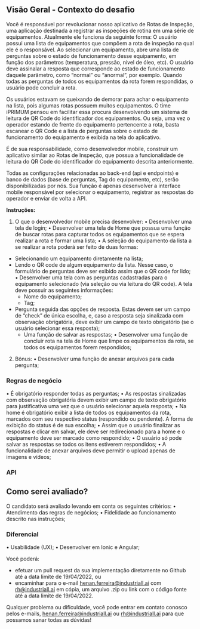 ## Visão Geral - Contexto do desafio

Você é responsável por revolucionar nosso aplicativo de Rotas de Inspeção, uma aplicação destinada a registrar as inspeções de rotina em uma série de equipamentos. Atualmente ele funciona da seguinte forma: O usuário possui uma lista de equipamentos que compõem a rota de inspeção na qual ele é o responsável. Ao selecionar um equipamento, abre uma lista de perguntas sobre o estado de funcionamento desse equipamento, em função dos parâmetros (temperatura, pressão, nível de óleo, etc). O usuário deve assinalar a resposta que corresponde ao estado de funcionamento daquele parâmetro, como “normal” ou “anormal”, por exemplo. Quando todas as perguntas de todos os equipamentos da rota forem respondidas, o usuário pode concluir a rota. 

Os usuários estavam se queixando de demorar para achar o equipamento na lista, pois algumas rotas possuem muitos equipamentos. O time iPRIMUM pensou em facilitar essa procura desenvolvendo um sistema de leitura de QR Code do identificador dos equipamentos. Ou seja, uma vez o operador estando de frente do equipamento pertencente a rota, basta escanear o QR Code e a lista de perguntas sobre o estado de funcionamento do equipamento é exibida na tela do aplicativo. 

É de sua responsabilidade, como desenvolvedor mobile, construir um aplicativo similar ao Rotas de Inspeção, que possua a funcionalidade de leitura do QR Code do identificador do equipamento descrita anteriormente.

Todas as configurações relacionadas ao back-end (api e endpoints) e banco de dados (base de perguntas, Tag do equipamento, etc), serão disponibilizadas por nós. Sua função é apenas desenvolver a interface mobile responsável por selecionar o equipamento, registrar as respostas do operador e enviar de volta a API. 


**Instruções:**
1.	O que o desenvolvedor mobile precisa desenvolver:
  •	Desenvolver uma tela de login;
  •	Desenvolver uma tela de Home que possua uma função de buscar rotas para capturar todos os equipamentos que se espera realizar a rota e formar uma lista;
  •	A seleção do equipamento da lista a se realizar a rota poderá ser feito de duas formas:
  - Selecionando um equipamento diretamente na lista;
  - Lendo o QR code de algum equipamento da lista. Nesse caso, o formulário de perguntas deve ser exibido assim que o QR code for lido;
  •	Desenvolver uma tela com as perguntas cadastradas para o equipamento selecionado (via seleção ou via leitura do QR code). A tela deve possuir as seguintes informações: 
    - Nome do equipamento;
    - Tag;
  - Pergunta seguida das opções de resposta. Estas devem ser um campo de “check” de única escolha, e, caso a resposta seja sinalizada com observação obrigatória, deve exibir um campo de texto obrigatório (se o usuário selecionar essa resposta);
    - Uma função de salvar as respostas;
  •	Desenvolver uma função de concluir rota na tela de Home que limpe os equipamentos da rota, se todos os equipamentos forem respondidos;

2.	Bônus:
  •	Desenvolver uma função de anexar arquivos para cada pergunta;

### Regras de negócio
  •	É obrigatório responder todas as perguntas;
  •	As respostas sinalizadas com observação obrigatória devem exibir um campo de texto obrigatório para justificativa uma vez que o usuário selecionar aquela resposta;
  •	Na home é obrigatório exibir a lista de todos os equipamentos da rota, marcados com seu respectivo status (respondido ou pendente). A forma de exibição do status é de sua escolha;
  •	Assim que o usuário finalizar as respostas e clicar em salvar, ele deve ser redirecionado para a home e o equipamento deve ser marcado como respondido;
  •	O usuário só pode salvar as respostas se todos os itens estiverem respondidos;
  •	A funcionalidade de anexar arquivos deve permitir o upload apenas de imagens e vídeos;

### API


## Como serei avaliado?
O candidato será avaliado levando em conta os seguintes critérios:
  •	Atendimento das regras de negócios;
  •	Fidelidade ao funcionamento descrito nas instruções;

### Diferencial
  •	Usabilidade (UX);
  •	Desenvolver em Ionic e Angular;


Você poderá:

- efetuar um pull request da sua implementação diretamente no Github até a data limite de 19/04/2022, ou
- encaminhar para o e-mail henan.ferreira@industriall.ai com rh@industriall.ai em cópia, um arquivo .zip ou link com o código fonte até a data limite de 19/04/2022.

Qualquer problema ou dificuldade, você pode entrar em contato conosco pelos e-mails, henan.ferreira@industriall.ai ou rh@industriall.ai para que possamos sanar todas as dúvidas!
